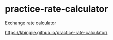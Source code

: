 # practice-rate-calculator
Exchange rate calculator

https://kbingjie.github.io/practice-rate-calculator/
